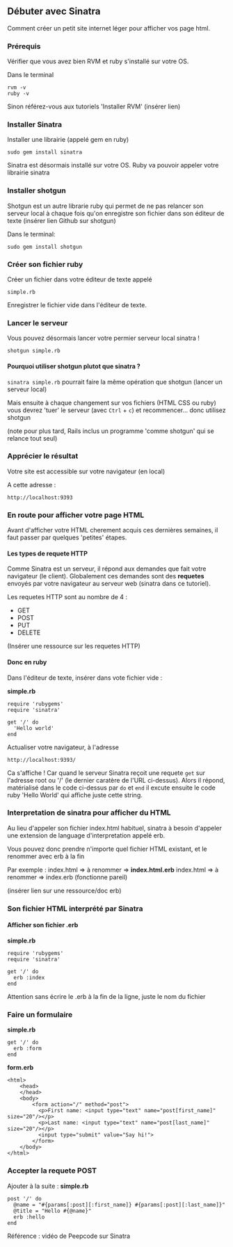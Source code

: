 ## Débuter avec Sinatra

Comment créer un petit site internet léger pour afficher vos page html.

### Prérequis
Vérifier que vous avez bien RVM et ruby s'installé sur votre OS.

Dans le terminal

```
rvm -v
ruby -v
```
Sinon référez-vous aux tutoriels 'Installer RVM' (insérer lien)

### Installer Sinatra
Installer une librairie (appelé gem en ruby)

```
sudo gem install sinatra
```

Sinatra est désormais installé sur votre OS. 
Ruby va pouvoir appeler votre librairie sinatra

### Installer shotgun
Shotgun est un autre librarie ruby qui permet de ne pas relancer son serveur local à chaque fois qu'on enregistre son fichier dans son éditeur de texte (insérer lien Github sur shotgun)

Dans le terminal:

```
sudo gem install shotgun
```

### Créer son fichier ruby 
Créer un fichier dans votre éditeur de texte appelé

```
simple.rb
```

Enregistrer le fichier vide dans l'éditeur de texte.

### Lancer le serveur

Vous pouvez désormais lancer votre permier serveur local sinatra !

```
shotgun simple.rb
```

#### Pourquoi utiliser shotgun plutot que sinatra ?

` sinatra simple.rb ` pourrait faire la même opération que shotgun (lancer un serveur local)

Mais ensuite à chaque changement sur vos fichiers (HTML CSS ou ruby) vous devrez 'tuer' le serveur (avec `Ctrl` + ` c `) et recommencer... donc utilisez shotgun 

(note pour plus tard, Rails inclus un programme 'comme shotgun' qui se relance tout seul)

### Apprécier le résultat

Votre site est accessible sur votre navigateur (en local)

A cette adresse : 

```
http://localhost:9393
```

### En route pour afficher votre page HTML

Avant d'afficher votre HTML cherement acquis ces dernières semaines, il faut passer par quelques 'petites' étapes.

#### Les types de requete HTTP
Comme Sinatra est un serveur, il répond aux demandes que fait votre navigateur (le client). 
Globalement ces demandes sont des **requetes** envoyés par votre navigateur au serveur web (sinatra dans ce tutoriel). 

Les requetes HTTP sont au nombre de 4 :
 - GET
 - POST
 - PUT
 - DELETE

(Insérer une ressource sur les requetes HTTP)

#### Donc en ruby

Dans l'éditeur de texte, insérer dans vote fichier vide :

**simple.rb**
```
require 'rubygems'
require 'sinatra'

get '/' do
  'Hello world'
end
```

Actualiser votre navigateur, à l'adresse 
```
http://localhost:9393/
```

Ca s'affiche !
Car quand le serveur Sinatra reçoit une requete `get` sur l'adresse root ou '/' (le dernier caratère de l'URL ci-dessus). 
Alors il répond, matérialisé dans le code ci-dessus par `do` et `end` 
il excute ensuite le code ruby 'Hello World' qui affiche juste cette string.

### Interpretation de sinatra pour afficher du HTML

Au lieu d'appeler son fichier index.html habituel, sinatra à besoin d'appeler une extension de language d'interpretation appelé erb.

Vous pouvez donc prendre n'importe quel fichier HTML existant, et le renommer avec erb à la fin

Par exemple :
index.html => à renommer => **index.html.erb**
index.html => à renommer => index.erb (fonctionne pareil)

(insérer lien sur une ressource/doc erb)

### Son fichier HTML interprété par Sinatra

#### Afficher son fichier .erb

**simple.rb**
```
require 'rubygems'
require 'sinatra'

get '/' do
  erb :index
end
```

Attention sans écrire le .erb à la fin de la ligne, juste le nom du fichier

### Faire un formulaire 

**simple.rb**
```
get '/' do
  erb :form
end
```

**form.erb**
```
<html>
    <head>
    </head>
    <body>
        <form action="/" method="post">
          <p>First name: <input type="text" name="post[first_name]" size="20"/></p>
          <p>Last name: <input type="text" name="post[last_name]" size="20"/></p>
          <input type="submit" value="Say hi!">
        </form>
    </body>
</html>
```


### Accepter la requete POST

Ajouter à la suite :
**simple.rb**
```
post '/' do
  @name = "#{params[:post][:first_name]} #{params[:post][:last_name]}"
  @title = "Hello #{@name}"
  erb :hello
end
```


Référence : vidéo de Peepcode sur Sinatra